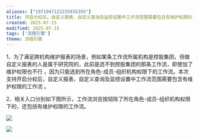 ```yaml
---
aliases: ["1971947122235935395"]
title: 开启分权后，自定义报表、自定义查询及监控设置中工作流范围需要包含有维护权限的工作流
created: 2025-07-15
modified: 2025-07-15
tags: ['流程引擎']
theme: 流程引擎
---
```


1、为了满足跨机构维护报表的场景，例如某条工作流所属机构是控股集团，但做自定义报表的人是属于研究院的，此前是选不到控股集团的那条工作流，即使加了维护权限也不行 ，因为只能选到所在角色-成员-组织机构权限下的工作流。本次支持开启分权后，自定义报表、自定义查询及监控设置中工作流范围需要包含有维护权限的工作流 。

2、相关入口分别如下图所示，工作流浏览按钮除了所在角色-成员-组织机构权限下的，还包括有维护权限的工作流。

![](https://myhelpdoc.oss-cn-heyuan.aliyuncs.com/mdimages/46dd08de358bb9f22afad6a1641f70b1.jpg)

![](https://myhelpdoc.oss-cn-heyuan.aliyuncs.com/mdimages/febc7e4463bbe4f5ec8c9067aec89c49.jpg)


